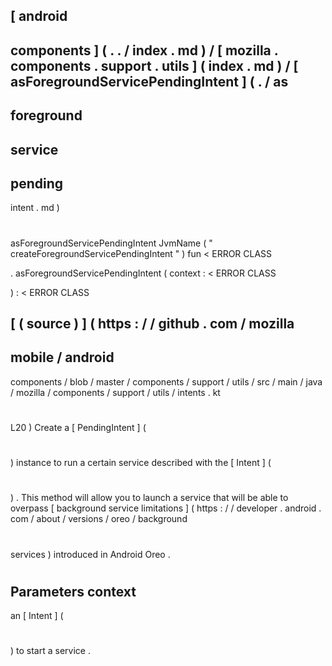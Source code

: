 [
android
-
components
]
(
.
.
/
index
.
md
)
/
[
mozilla
.
components
.
support
.
utils
]
(
index
.
md
)
/
[
asForegroundServicePendingIntent
]
(
.
/
as
-
foreground
-
service
-
pending
-
intent
.
md
)
#
asForegroundServicePendingIntent
JvmName
(
"
createForegroundServicePendingIntent
"
)
fun
<
ERROR
CLASS
>
.
asForegroundServicePendingIntent
(
context
:
<
ERROR
CLASS
>
)
:
<
ERROR
CLASS
>
[
(
source
)
]
(
https
:
/
/
github
.
com
/
mozilla
-
mobile
/
android
-
components
/
blob
/
master
/
components
/
support
/
utils
/
src
/
main
/
java
/
mozilla
/
components
/
support
/
utils
/
intents
.
kt
#
L20
)
Create
a
[
PendingIntent
]
(
#
)
instance
to
run
a
certain
service
described
with
the
[
Intent
]
(
#
)
.
This
method
will
allow
you
to
launch
a
service
that
will
be
able
to
overpass
[
background
service
limitations
]
(
https
:
/
/
developer
.
android
.
com
/
about
/
versions
/
oreo
/
background
#
services
)
introduced
in
Android
Oreo
.
#
#
#
Parameters
context
-
an
[
Intent
]
(
#
)
to
start
a
service
.
